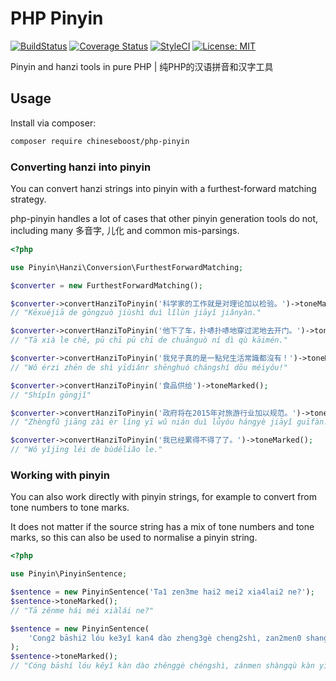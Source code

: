 # PHP Pinyin

[![BuildStatus](https://travis-ci.org/chineseboost/php-pinyin.svg?branch=master)](https://travis-ci.org/chineseboost/php-pinyin)
[![Coverage Status](https://coveralls.io/repos/github/chineseboost/php-pinyin/badge.svg?branch=master)](https://coveralls.io/github/chineseboost/php-pinyin?branch=master)
[![StyleCI](https://github.styleci.io/repos/231220184/shield?branch=master)](https://github.styleci.io/repos/231220184)
[![License: MIT](https://img.shields.io/badge/License-MIT-yellow.svg)](https://opensource.org/licenses/MIT)

Pinyin and hanzi tools in pure PHP | 纯PHP的汉语拼音和汉字工具

## Usage

Install via composer:

```bash
composer require chineseboost/php-pinyin
```

### Converting hanzi into pinyin

You can convert hanzi strings into pinyin with a furthest-forward matching
strategy.

php-pinyin handles a lot of cases that other pinyin generation tools do not,
including many 多音字, 儿化 and common mis-parsings.

```php
<?php

use Pinyin\Hanzi\Conversion\FurthestForwardMatching;

$converter = new FurthestForwardMatching();

$converter->convertHanziToPinyin('科学家的工作就是对理论加以检验。')->toneMarked();
// "Kēxuéjiā de gōngzuò jiùshì duì lǐlùn jiāyǐ jiǎnyàn."

$converter->convertHanziToPinyin('他下了车，扑哧扑哧地穿过泥地去开门。')->toneMarked();
// "Tā xià le chē, pū chī pū chī de chuānguò ní dì qù kāimén."

$converter->convertHanziToPinyin('我兒子真的是一點兒生活常識都沒有！')->toneMarked();
// "Wǒ érzi zhēn de shì yīdiǎnr shēnghuó chángshí dōu méiyǒu!"

$converter->convertHanziToPinyin('食品供给')->toneMarked();
// "Shípǐn gōngjǐ"

$converter->convertHanziToPinyin('政府将在2015年对旅游行业加以规范。')->toneMarked();
// "Zhèngfǔ jiāng zài èr líng yī wǔ nián duì lǚyóu hángyè jiāyǐ guīfàn."

$converter->convertHanziToPinyin('我已经累得不得了了。')->toneMarked();
// "Wǒ yǐjīng léi de bùdéliǎo le."
```

### Working with pinyin

You can also work directly with pinyin strings, for example to convert from
tone numbers to tone marks.

It does not matter if the source string has a mix of tone numbers and tone
marks, so this can also be used to normalise a pinyin string.

```php
<?php

use Pinyin\PinyinSentence;

$sentence = new PinyinSentence('Ta1 zen3me hai2 mei2 xia4lai2 ne?');
$sentence->toneMarked();
// "Tā zěnme hái méi xiàlái ne?"

$sentence = new PinyinSentence(
    'Cong2 bāshi2 lóu ke3yǐ kan4 dào zheng3gè cheng2shì, zan2men0 shang4qù kan4 yīxia4 ba5.'
);
$sentence->toneMarked();
// "Cóng bāshí lóu kěyǐ kàn dào zhěnggè chéngshì, zánmen shàngqù kàn yīxià ba."
```
